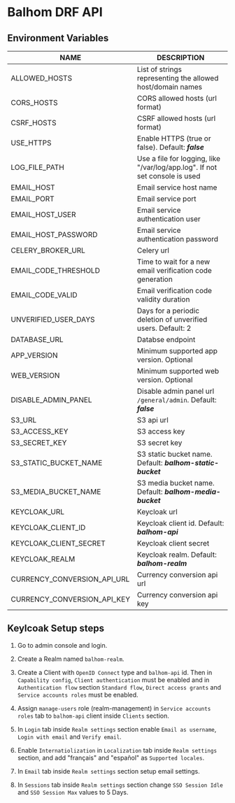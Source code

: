 # Balhom DRF API

## Environment Variables

| NAME                        | DESCRIPTION                                                                 |
| --------------------------- | --------------------------------------------------------------------------- |
| ALLOWED_HOSTS               | List of strings representing the allowed host/domain names                  |
| CORS_HOSTS                  | CORS allowed hosts (url format)                                             |
| CSRF_HOSTS                  | CSRF allowed hosts (url format)                                             |
| USE_HTTPS                   | Enable HTTPS (true or false). Default: ***false***                          |
| LOG_FILE_PATH               | Use a file for logging, like "/var/log/app.log". If not set console is used |
| EMAIL_HOST                  | Email service host name                                                     |
| EMAIL_PORT                  | Email service port                                                          |
| EMAIL_HOST_USER             | Email service authentication user                                           |
| EMAIL_HOST_PASSWORD         | Email service authentication password                                       |
| CELERY_BROKER_URL           | Celery url                                                                  |
| EMAIL_CODE_THRESHOLD        | Time to wait for a new email verification code generation                   |
| EMAIL_CODE_VALID            | Email verification code validity duration                                   |
| UNVERIFIED_USER_DAYS        | Days for a periodic deletion of unverified users. Default: 2                |
| DATABASE_URL                | Databse endpoint                                                            |
| APP_VERSION                 | Minimum supported app version. Optional                                     |
| WEB_VERSION                 | Minimum supported web version. Optional                                     |
| DISABLE_ADMIN_PANEL         | Disable admin panel url `/general/admin`. Default: ***false***              |
| S3_URL                      | S3 api url                                                                  |
| S3_ACCESS_KEY               | S3 access key                                                               |
| S3_SECRET_KEY               | S3 secret key                                                               |
| S3_STATIC_BUCKET_NAME       | S3 static bucket name. Default: ***balhom-static-bucket***                  |
| S3_MEDIA_BUCKET_NAME        | S3 media bucket name. Default: ***balhom-media-bucket***                    |
| KEYCLOAK_URL                | Keycloak url                                                                |
| KEYCLOAK_CLIENT_ID          | Keycloak client id. Default: ***balhom-api***                               |
| KEYCLOAK_CLIENT_SECRET      | Keycloak client secret                                                      |
| KEYCLOAK_REALM              | Keycloak realm. Default: ***balhom-realm***                                 |
| CURRENCY_CONVERSION_API_URL | Currency conversion api url                                                 |
| CURRENCY_CONVERSION_API_KEY | Currency conversion api key                                                 |

## Keylcoak Setup steps

1. Go to admin console and login.

2. Create a Realm named `balhom-realm`.

3. Create a Client with `OpenID Connect` type and `balhom-api` id. Then in `Capability config`, `Client authentication` must be enabled and in `Authentication flow` section `Standard flow`, `Direct access grants` and `Service accounts roles` must be enabled.

4. Assign `manage-users` role (realm-management) in `Service accounts roles` tab to `balhom-api` client inside `Clients` section. 

5. In `Login` tab inside `Realm settings` section enable `Email as username`, `Login with email` and `Verify email`.

6. Enable `Internatiolization` in `Localization` tab inside `Realm settings` section, and add "français" and "español" as `Supported locales`.

7. In `Email` tab inside `Realm settings` section setup email settings.

8.  In `Sessions` tab inside `Realm settings` section change `SSO Session Idle` and `SSO Session Max` values to 5 Days.
